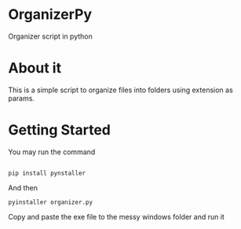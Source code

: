 # OrganizerPy
Organizer script in python 

# About it

This is a simple script to organize files into folders using extension as params.

# Getting Started 

You may run the command

```

pip install pynstaller

```

And then

```
pyinstaller organizer.py

```

Copy and paste the exe file to the messy windows folder and run it

